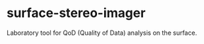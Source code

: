 surface-stereo-imager
=====================

Laboratory tool for QoD (Quality of Data) analysis on the surface.
